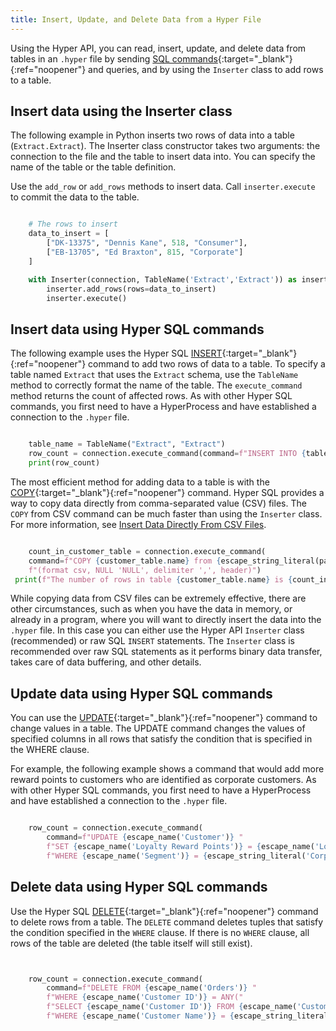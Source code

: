 ```yaml
---
title: Insert, Update, and Delete Data from a Hyper File
---
```



Using the Hyper API, you can read, insert, update, and delete data from tables in an `.hyper` file by sending [SQL commands](../reference/sql/sql-commands.html){:target="_blank"}{:ref="noopener"} and queries, and by using the `Inserter` class to add rows to a table.


## Insert data using the Inserter class

The following example in Python inserts two rows of data into a table (`Extract.Extract`). The Inserter class constructor takes two arguments: the connection to the file and the table to insert data into. You can specify the name of the table or the table definition.

Use the `add_row` or `add_rows` methods to insert data. Call `inserter.execute` to commit the data to the table.

```python

    # The rows to insert 
    data_to_insert = [
        ["DK-13375", "Dennis Kane", 518, "Consumer"],
        ["EB-13705", "Ed Braxton", 815, "Corporate"]
    ]

    with Inserter(connection, TableName('Extract','Extract')) as inserter:
        inserter.add_rows(rows=data_to_insert)
        inserter.execute()

```


## Insert data using Hyper SQL commands

The following example uses the Hyper SQL [INSERT](../reference/sql/sql-insert.html){:target="_blank"}{:ref="noopener"} command to add two rows of data to a table. To specify a table named `Extract` that uses the `Extract` schema, use the `TableName` method to correctly format the name of the table. The `execute_command` method returns the count of affected rows. As with other Hyper SQL commands, you first need to have a HyperProcess and have established a connection to the `.hyper` file.

```python

    table_name = TableName("Extract", "Extract")
    row_count = connection.execute_command(command=f"INSERT INTO {table_name} VALUES (A, 1), (B, 2)")
    print(row_count)

```

The most efficient method for adding data to a table is with the [COPY](../reference/sql/sql-copy.html){:target="_blank"}{:ref="noopener"} command. Hyper SQL provides a way to copy data directly from comma-separated value (CSV) files. The `COPY` from CSV command can be much faster than using the `Inserter` class. For more information, see [Insert Data Directly From CSV Files]({{site.baseurl}}/docs/hyper_api_insert_csv.html).

```python

    count_in_customer_table = connection.execute_command(
    command=f"COPY {customer_table.name} from {escape_string_literal(path_to_csv)} with "
    f"(format csv, NULL 'NULL', delimiter ',', header)")
 print(f"The number of rows in table {customer_table.name} is {count_in_customer_table}.")


```

While copying data from CSV files can be extremely effective, there are other circumstances, such as when you have the data in memory, or already in a program, where you will want to directly insert the data into the `.hyper` file. In this case you can either use the Hyper API `Inserter` class (recommended) or raw SQL `INSERT` statements. The `Inserter` class is recommended over raw SQL statements as it performs binary data transfer, takes care of data buffering, and other details.


## Update data using Hyper SQL commands

You can use the [UPDATE](../reference/sql/sql-update.html){:target="_blank"}{:ref="noopener"} command to change values in a table. The UPDATE command changes the values of specified columns in all rows that satisfy the condition that is specified in the WHERE clause.

For example, the following example shows a command that would add more reward points to customers who are identified as corporate customers. As with other Hyper SQL commands, you first need to have a HyperProcess and have established a connection to the `.hyper` file.

```python

    row_count = connection.execute_command(
        command=f"UPDATE {escape_name('Customer')} "
        f"SET {escape_name('Loyalty Reward Points')} = {escape_name('Loyalty Reward Points')} + 50 "
        f"WHERE {escape_name('Segment')} = {escape_string_literal('Corporate')}")

```


## Delete data using Hyper SQL commands

Use the Hyper SQL [DELETE](../reference/sql/sql-delete.html){:target="_blank"}{:ref="noopener"} command to delete rows from a table. The `DELETE` command deletes tuples that satisfy the condition specified in the `WHERE` clause. If there is no `WHERE` clause, all rows of the table are deleted (the table itself will still exist).


```python


    row_count = connection.execute_command(
        command=f"DELETE FROM {escape_name('Orders')} "
        f"WHERE {escape_name('Customer ID')} = ANY("
        f"SELECT {escape_name('Customer ID')} FROM {escape_name('Customer')} "
        f"WHERE {escape_name('Customer Name')} = {escape_string_literal('Dennis Kane')})")

```
